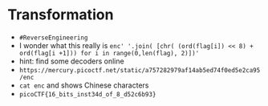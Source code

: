 
# Transformation

- `#ReverseEngineering`
- I wonder what this really is `enc' '.join( [chr( (ord(flag[i]) << 8) + ord(flag[i +1])) for i in range(0,len(flag), 2)])'`
- hint: find some decoders online
- `https://mercury.picoctf.net/static/a757282979af14ab5ed74f0ed5e2ca95/enc`
- `cat enc` and shows Chinese characters
- `picoCTF{16_bits_inst34d_of_8_d52c6b93}`